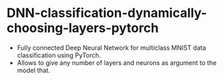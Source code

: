 # DNN-classification-dynamically-choosing-layers-pytorch
* Fully connected Deep Neural Network for multiclass MNIST data classification using PyTorch. 
* Allows to give any number of layers and neurons as argument to the model that.
